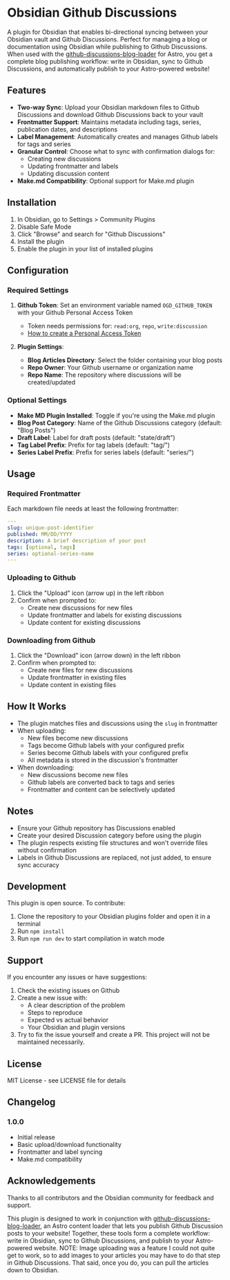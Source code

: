 # Obsidian Github Discussions

A plugin for Obsidian that enables bi-directional syncing between your Obsidian vault and Github Discussions. Perfect for managing a blog or documentation using Obsidian while publishing to Github Discussions. When used with the [github-discussions-blog-loader](https://github.com/mattbrailsford/github-discussions-blog-loader) for Astro, you get a complete blog publishing workflow: write in Obsidian, sync to Github Discussions, and automatically publish to your Astro-powered website!

## Features

- **Two-way Sync**: Upload your Obsidian markdown files to Github Discussions and download Github Discussions back to your vault
- **Frontmatter Support**: Maintains metadata including tags, series, publication dates, and descriptions
- **Label Management**: Automatically creates and manages Github labels for tags and series
- **Granular Control**: Choose what to sync with confirmation dialogs for:
  - Creating new discussions
  - Updating frontmatter and labels
  - Updating discussion content
- **Make.md Compatibility**: Optional support for Make.md plugin

## Installation

1. In Obsidian, go to Settings > Community Plugins
2. Disable Safe Mode
3. Click "Browse" and search for "Github Discussions"
4. Install the plugin
5. Enable the plugin in your list of installed plugins

## Configuration

### Required Settings

1. **Github Token**: Set an environment variable named `OGD_GITHUB_TOKEN` with your Github Personal Access Token
   - Token needs permissions for: `read:org`, `repo`, `write:discussion`
   - [How to create a Personal Access Token](https://docs.github.com/en/authentication/keeping-your-account-and-data-secure/creating-a-personal-access-token)

2. **Plugin Settings**:
   - **Blog Articles Directory**: Select the folder containing your blog posts
   - **Repo Owner**: Your Github username or organization name
   - **Repo Name**: The repository where discussions will be created/updated

### Optional Settings

- **Make MD Plugin Installed**: Toggle if you're using the Make.md plugin
- **Blog Post Category**: Name of the Github Discussions category (default: "Blog Posts")
- **Draft Label**: Label for draft posts (default: "state/draft")
- **Tag Label Prefix**: Prefix for tag labels (default: "tag/")
- **Series Label Prefix**: Prefix for series labels (default: "series/")

## Usage

### Required Frontmatter

Each markdown file needs at least the following frontmatter:

```yaml
---
slug: unique-post-identifier
published: MM/DD/YYYY
description: A brief description of your post
tags: [optional, tags]
series: optional-series-name
---
```

### Uploading to Github

1. Click the "Upload" icon (arrow up) in the left ribbon
2. Confirm when prompted to:
   - Create new discussions for new files
   - Update frontmatter and labels for existing discussions
   - Update content for existing discussions

### Downloading from Github

1. Click the "Download" icon (arrow down) in the left ribbon
2. Confirm when prompted to:
   - Create new files for new discussions
   - Update frontmatter in existing files
   - Update content in existing files

## How It Works

- The plugin matches files and discussions using the `slug` in frontmatter
- When uploading:
  - New files become new discussions
  - Tags become Github labels with your configured prefix
  - Series become Github labels with your configured prefix
  - All metadata is stored in the discussion's frontmatter
- When downloading:
  - New discussions become new files
  - Github labels are converted back to tags and series
  - Frontmatter and content can be selectively updated

## Notes

- Ensure your Github repository has Discussions enabled
- Create your desired Discussion category before using the plugin
- The plugin respects existing file structures and won't override files without confirmation
- Labels in Github Discussions are replaced, not just added, to ensure sync accuracy

## Development

This plugin is open source. To contribute:

1. Clone the repository to your Obsidian plugins folder and open it in a terminal
2. Run `npm install`
3. Run `npm run dev` to start compilation in watch mode

## Support

If you encounter any issues or have suggestions:

1. Check the existing issues on Github
2. Create a new issue with:
   - A clear description of the problem
   - Steps to reproduce
   - Expected vs actual behavior
   - Your Obsidian and plugin versions
3. Try to fix the issue yourself and create a PR. This project will not be maintained necessarily. 

## License

MIT License - see LICENSE file for details

## Changelog

### 1.0.0
- Initial release
- Basic upload/download functionality
- Frontmatter and label syncing
- Make.md compatibility

## Acknowledgements

Thanks to all contributors and the Obsidian community for feedback and support.

This plugin is designed to work in conjunction with [github-discussions-blog-loader](https://github.com/mattbrailsford/github-discussions-blog-loader), an Astro content loader that lets you publish Github Discussion posts to your website! Together, these tools form a complete workflow: write in Obsidian, sync to Github Discussions, and publish to your Astro-powered website. NOTE: Image uploading was a feature I could not quite get to work, so to add images to your articles you may have to do that step in Github Discussions. That said, once you do, you can pull the articles down to Obsidian.
